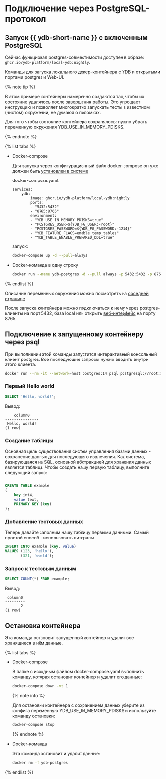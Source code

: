 # Подключение через PostgreSQL-протокол

## Запуск {{ ydb-short-name }} с включенным PostgreSQL

Сейчас функционал postgres-совместимости доступен в образе: `ghcr.io/ydb-platform/local-ydb:nightly`.

Команды для запуска локального докер-контейнера с YDB и открытыми портами postgres и Web-UI.

{% note tip %}

В этом примере контейнеры намеренно создаются так, чтобы их состояние удалялось после завершения работы. Это упрощает инструкцию и позволяет многократно запускать тесты в известном (чистом) окружении, не думаюя о поломках.

Для того чтобы состояние контейнера сохранялось: нужно убрать переменную окружения YDB_USE_IN_MEMORY_PDISKS.

{% endnote %}

{% list tabs %}

- Docker-compose

    Для запуска через конфигурационный файл docker-compose он уже должен быть [установлен в системе](https://docs.docker.com/compose/install/standalone/)

    docker-compose.yaml:
    ```
    services:
        ydb:
            image: ghcr.io/ydb-platform/local-ydb:nightly
            ports:
            - "5432:5432"
            - "8765:8765"
            environment:
            - "YDB_USE_IN_MEMORY_PDISKS=true"
            - "POSTGRES_USER=${YDB_PG_USER:-root}"
            - "POSTGRES_PASSWORD=${YDB_PG_PASSWORD:-1234}"
            - "YDB_FEATURE_FLAGS=enable_temp_tables"
            - "YDB_TABLE_ENABLE_PREPARED_DDL=true"
    ```

    запуск:
    ```bash
    docker-compose up -d --pull=always
    ```

- Docker-команда в одну строку

    ```bash
    docker run --name ydb-postgres -d --pull always -p 5432:5432 -p 8765:8765 -e POSTGRES_USER=root -e POSTGRES_PASSWORD=1234 -e YDB_FEATURE_FLAGS=enable_temp_tables -e YDB_TABLE_ENABLE_PREPARED_DDL=true -e YDB_USE_IN_MEMORY_PDISKS=true ghcr.io/ydb-platform/local-ydb:nightly
    ```

{% endlist %}

Описание переменных окружения можно посмотреть на [соседней странице](../getting_started/self_hosted/ydb_docker.md#start-pars)


После запуска контейнера можно подключаться к нему через postgres-клиенты на порт 5432, база local или открыть [веб-интерфейс](http://localhost:8765) на порту 8765.

## Подключение к запущенному контейнеру через psql

При выполнении этой команды запустится интерактивный консольный клиент postgres. Все последующие запросы нужно вводить внутри этого клиента.

```bash
docker run --rm -it --network=host postgres:14 psql postgresql://root:1234@localhost:5432/local
```

### Первый Hello world

```sql
SELECT 'Hello, world!';
```

Вывод:
```
    column0
---------------
 Hello, world!
(1 row)
```

### Создание таблицы
Основная цель существования систем управления базами данных - сохранение данных для последующего извлечения. Как система, базирующаяся на SQL, основной абстракцией для хранения данных является таблица. Чтобы создать нашу первую таблицу, выполните следующий запрос:

```sql

CREATE TABLE example
(
    key int4,
    value text,
    PRIMARY KEY (key)
);
```

### Добавление тестовых данных
Теперь давайте заполним нашу таблицу первыми данными. Самый простой способ - использовать литералы.

```sql
INSERT INTO example (key, value)
VALUES (123, 'hello'),
       (321, 'world');
```

### Запрос к тестовым данным

```sql
SELECT COUNT(*) FROM example;
```

Вывод:
```
 column0
---------
       2
(1 row)
```


## Остановка контейнера

Эта команда остановит запущенный контейнер и удалит все хранящиеся в нём данные.

{% list tabs %}

- Docker-compose

    В папке с исходным файлом docker-compose.yaml выполнить команду, которая остановит контейнер и удалит его данные:

    ```bash
    docker-compose down -vt 1
    ```
    {% note info %}

    Для остановки контейнера с сохранением данных уберите из конфига переменную YDB_USE_IN_MEMORY_PDISKS и используйте команду остановки:

    ```bash
    docker-compose stop
    ```

    {% endnote %}

- Docker-команда

    Эта команда остановит и удалит данные:

    ```bash
    docker rm -f ydb-postgres
    ```

{% endlist %}
